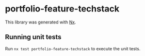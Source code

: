 # portfolio-feature-techstack

This library was generated with [Nx](https://nx.dev).

## Running unit tests

Run `nx test portfolio-feature-techstack` to execute the unit tests.
